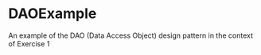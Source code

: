DAOExample
==========

An example of the DAO (Data Access Object) design pattern in the context of Exercise 1
